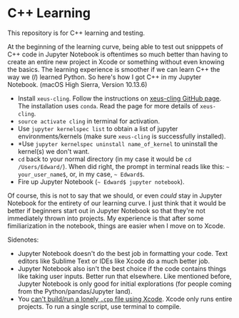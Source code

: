 # C++ Learning

This repository is for C++ learning and testing.

At the beginning of the learning curve, being able to test out snipppets of C++ code in Jupyter Notebook is oftentimes so much better than having to create an entire new project in Xcode or something without even knowing the basics. The learning experience is smoother if we can learn C++ the way we (*I*) learned Python. So here's how I got C++ in my Jupyter Notebook. (macOS High Sierra, Version 10.13.6)

- Install `xeus-cling`. Follow the instructions on [xeus-cling GitHub page](https://github.com/QuantStack/xeus-cling). The installation uses `conda`. Read the page for more details of `xeus-cling`.
- `source activate cling` in terminal for activation.
- Use `jupyter kernelspec list` to obtain a list of jupyter environments/kernels (make sure `xeus-cling` is successfully installed).
- *Use `jupyter kernelspec uninstall name_of_kernel` to uninstall the kernel(s) we don't want.
- `cd` back to your normal directory (in my case it would be `cd /Users/Edward/`). When did right, the prompt in terminal reads like this: `~ your_user_name$`, or, in my case, `~ Edward$`.
- Fire up Jupyter Notebook (`~ Edward$ jupyter notebook`).

Of course, this is not to say that we should, or even _could_ stay in Jupyter Notebook for the entirety of our learning curve. I just think that it would be better if beginners start out in Jupyter Notebook so that they're not immediately thrown into projects. My experience is that after some fimiliarization in the notebook, things are easier when I move on to Xcode.

Sidenotes:
- Jupyter Notebook doesn't do the best job in formatting your code. Text editors like Sublime Text or IDEs like Xcode do a much better job.
- Jupyter Notebook also isn't the best choice if the code contains things like taking user inputs. Better run that elsewhere. Like mentioned before, Jupyter Notebook is only good for initial explorations (for people coming from the Python/pandas/Jupyter land).
- You [can't build/run a lonely `.cpp` file using Xcode](https://stackoverflow.com/questions/33523814/how-to-run-a-cpp-file-by-xcode-without-adding-it-to-a-project). Xcode only runs entire projects. To run a single script, use terminal to compile.

